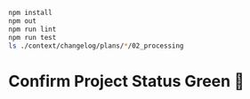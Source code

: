 ```sh
npm install
npm out
npm run lint
npm run test
ls ./context/changelog/plans/*/02_processing
```
# Confirm Project Status Green 💚

